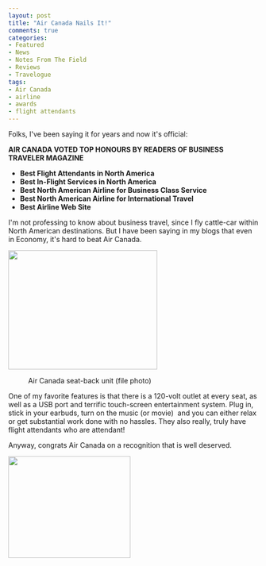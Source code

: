 ```yaml
---
layout: post
title: "Air Canada Nails It!"
comments: true
categories:
- Featured
- News
- Notes From The Field
- Reviews
- Travelogue
tags:
- Air Canada
- airline
- awards
- flight attendants
---
```

Folks, I've been saying it for years and now it's official:

<strong>AIR CANADA VOTED TOP HONOURS BY READERS OF BUSINESS TRAVELER MAGAZINE</strong>
<div id="content">
<ul>
<li><strong>Best Flight Attendants in North America</strong></li>
	<li><strong>Best In-Flight Services in North America</strong></li>
	<li><strong>Best North American Airline for Business Class Service</strong></li>
	<li><strong>Best North American Airline for International Travel </strong></li>
	<li>
<strong>Best Airline Web Sit</strong><strong>e</strong>
</li>
</ul>
I'm not professing to know about business travel, since I fly cattle-car within North American destinations. But I have been saying in my blogs that even in Economy, it's hard to beat Air Canada.

<a href="http://blog.lesterpickerphoto.com/wp-content/uploads/2010/12/Air-Canada-seat.jpg"><img class="size-medium wp-image-798" title="Air Canada seat" src="http://blog.lesterpickerphoto.com/wp-content/uploads/2010/12/Air-Canada-seat-300x240.jpg" alt="" width="300" height="240"></a>

</div>
<div class="mceTemp mceIEcenter"><dl id="attachment_798" class="wp-caption aligncenter" style="width: 310px;"><dd class="wp-caption-dd">Air Canada seat-back unit (file photo)</dd></dl></div>
One of my favorite features is that there is a 120-volt outlet at every seat, as well as a USB port and terrific touch-screen entertainment system. Plug in, stick in your earbuds, turn on the music (or movie)  and you can either relax or get substantial work done with no hassles. They also really, truly have flight attendants who are attendant!

Anyway, congrats Air Canada on a recognition that is well deserved.

<a href="http://blog.lesterpickerphoto.com/wp-content/uploads/2010/12/air-canada-logo.jpeg"><img class="aligncenter size-full wp-image-800" title="air canada logo" src="http://blog.lesterpickerphoto.com/wp-content/uploads/2010/12/air-canada-logo.jpeg" alt="" width="246" height="205"></a>